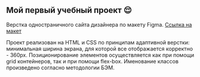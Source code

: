 ## Мой первый учебный проект :relieved:
Верстка одностраничного сайта дизайнера по макету Figma. [Ссылка на макет](https://www.figma.com/file/wgnOweycvHvoOsF0MggjAo/St.Proj.-3%2F3?node-id=12%3A69)


Проект реализован на HTML и CSS по принципам адаптивной верстки: минимальная ширина экрана, для которой все отображается корректно - 360px. 
Позиционирование элементов осуществляется как при помощи grid контейнеров, так и при помощи flex-box.
Именование классов произведено согласно методологии БЭМ.

